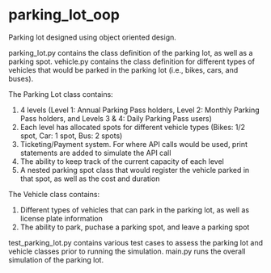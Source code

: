 # parking_lot_oop

Parking lot designed using object oriented design.

parking_lot.py contains the class definition of the parking lot, as well as a parking spot. vehicle.py contains the class definition for different types of vehicles that would be parked in the parking lot (i.e., bikes, cars, and buses). 

The Parking Lot class contains:
  1. 4 levels (Level 1: Annual Parking Pass holders, Level 2: Monthly Parking Pass holders, and Levels 3 & 4: Daily Parking Pass users)
  2. Each level has allocated spots for different vehicle types (Bikes: 1/2 spot, Car: 1 spot, Bus: 2 spots)
  3. Ticketing/Payment system. For where API calls would be used, print statements are added to simulate the API call
  4. The ability to keep track of the current capacity of each level
  5. A nested parking spot class that would register the vehicle parked in that spot, as well as the cost and duration

The Vehicle class contains:
  1. Different types of vehicles that can park in the parking lot, as well as license plate information
  2. The ability to park, puchase a parking spot, and leave a parking spot

test_parking_lot.py contains various test cases to assess the parking lot and vehicle classes prior to running the simulation. main.py runs the overall simulation of the parking lot.
